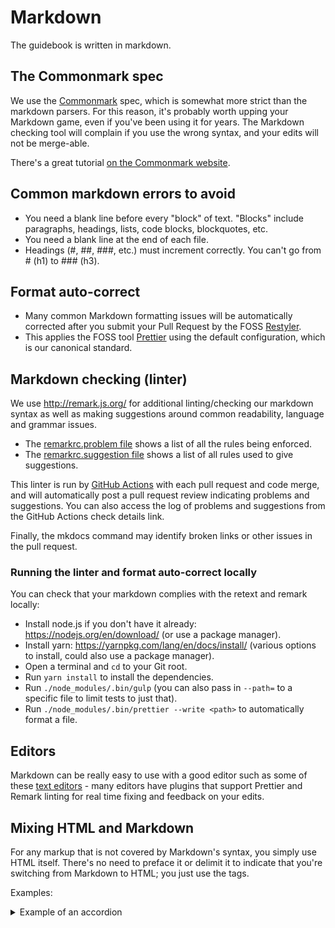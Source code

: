 # Markdown

The guidebook is written in markdown.

## The Commonmark spec

We use the [Commonmark](http://commonmark.org/) spec, which is somewhat more strict than the markdown parsers. For this reason, it's probably worth upping your Markdown game, even if you've been using it for years. The Markdown checking tool will complain if you use the wrong syntax, and your edits will not be merge-able.

There's a great tutorial [on the Commonmark website](http://commonmark.org/help/tutorial/).

## Common markdown errors to avoid

- You need a blank line before every "block" of text. "Blocks" include paragraphs, headings, lists, code blocks, blockquotes, etc.
- You need a blank line at the end of each file.
- Headings (#, ##, ###, etc.) must increment correctly. You can't go from # (h1) to ### (h3).

## Format auto-correct

- Many common Markdown formatting issues will be automatically corrected after you submit your Pull Request by the FOSS [Restyler](https://restyled.io/).
- This applies the FOSS tool [Prettier](https://prettier.io/) using the default configuration, which is our canonical standard.

## Markdown checking (linter)

We use <http://remark.js.org/> for additional linting/checking our markdown syntax as well as making suggestions around common readability, language and grammar issues.

- The [remarkrc.problem file](https://github.com/CivicActions/guidebook/blob/master/.config/remark/remarkrc.problem) shows a list of all the rules being enforced.
- The [remarkrc.suggestion file](https://github.com/CivicActions/guidebook/blob/master/.config/remark/remarkrc.suggestion) shows a list of all rules used to give suggestions.

This linter is run by [GitHub Actions](automatic-checking.md) with each pull request and code merge, and will automatically post a pull request review indicating problems and suggestions. You can also access the log of problems and suggestions from the GitHub Actions check details link.

Finally, the mkdocs command may identify broken links or other issues in the pull request.

### Running the linter and format auto-correct locally

You can check that your markdown complies with the retext and remark locally:

- Install node.js if you don't have it already: <https://nodejs.org/en/download/> (or use a package manager).
- Install yarn: <https://yarnpkg.com/lang/en/docs/install/> (various options to install, could also use a package manager).
- Open a terminal and `cd` to your Git root.
- Run `yarn install` to install the dependencies.
- Run `./node_modules/.bin/gulp` (you can also pass in `--path=` to a specific file to limit tests to just that).
- Run `./node_modules/.bin/prettier --write <path>` to automatically format a file.

## Editors

Markdown can be really easy to use with a good editor such as some of these [text editors](../common-practices-tools/software-and-support/text-editors.md) - many editors have plugins that support Prettier and Remark linting for real time fixing and feedback on your edits.

## Mixing HTML and Markdown

For any markup that is not covered by Markdown's syntax, you simply use HTML itself. There's no need to preface it or delimit it to indicate that you're switching from Markdown to HTML; you just use the tags.

Examples:

<details>
  <summary>Example of an accordion</summary>
  HTML block
</details>

